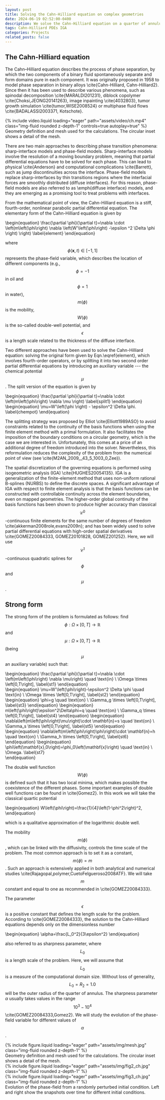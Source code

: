 ```yaml
---
layout: post
title: Solving the Cahn-Hilliard equation on complex geometries
date: 2024-06-19 02:52:00-0400
description: We solve the Cahn-Hilliard equation on a quarter of annulus by means of isogeometric analysis. We adopt the split form of the equation to avoid introducing fourth-order operators and facilitate the imposition of the boundary conditions on the circular geometry,
tags: Cahn-Hilliard PDEs IGA
categories: Projects
related_posts: false
---
```


## The Cahn-Hilliard equation
The Cahn–Hilliard equation describes the process of phase separation, by which the two components of a binary fluid spontaneously separate and form domains pure in each component. It was originally proposed in 1958 to model phase separation in binary alloys \cite{Cahn-Hilliard, Cahn-Hilliard2}. Since then it has been used to describe various phenomena, such as spinodal decomposition \cite{MARALDI201231}, diblock copolymer \cite{Choksi,JEONG20141263}, image inpainting \cite{4032803}, tumor growth simulation \cite{tumor,WISE2008524} or multiphase fluid flows \cite{BADALASSI2003371, Kotschote}. 

<div class="container">
    <div class="row mt-3 justify-content-center">
        <div class="col-auto mt-3 mt-md-0">
            {% include video.liquid loading="eager" path="assets/video/ch.mp4" class="img-fluid rounded z-depth-1" controls=true autoplay=true" %}
        </div>
    </div>
    <div class="caption text-center">
        Geometry definition and mesh used for the calculations. The circular inset shows a detail of the mesh.
    </div>
</div>

There are two main approaches to describing phase transition phenomena: sharp-interface models and phase-field models. Sharp-interface models involve the resolution of a moving boundary problem, meaning that partial differential equations have to be solved for each phase. This can lead to physical \cite{Anderson} and computational complications \cite{Barrett}, such as jump discontinuities across the interface. Phase-field models replace sharp-interfaces by thin transitions regions where the interfacial forces are smoothly distributed (diffuse interfaces). For this reason, phase-field models are also referred to as \emph{diffuse interface} models, and they are emerging as a promising tool to treat problems with interfaces.  

From the mathematical point of view, the Cahn-Hilliard equation is a stiff, fourth-order, nonlinear parabolic partial differential equation. The elementary form of the Cahn-Hilliard equation is given by

\begin{equation}
    \frac{\partial \phi}{\partial t}=\nabla \cdot \left(m\left(\phi\right) \nabla \left(W'\left(\phi\right) -\epsilon  ^2 \Delta \phi \right)  \right)
    \label{element}
\end{equation} 


where $$\phi\left(\mathbf{x},t\right) \in [-1,1]$$ represents the phase-field variable, which describes the location of different components (e.g., $$\phi=-1$$ in oil and $$\phi=1$$ in water), $$m\left(\phi\right)$$ is the mobility, $$W\left(\phi\right)$$ is the so-called double-well potential, and $$\epsilon$$ is a length scale related to the thickness of the diffuse interface. 

Two different approaches have been used to solve the Cahn-Hilliard equation: solving the original form given by Eqn.\eqref{element}, which involves fourth-order operators, or by splitting it into two second order partial differential equations by introducing an auxiliary variable --- the chemical potential $$\mu$$. The split version of the equation is given by

\begin{equation}
    \frac{\partial \phi}{\partial t}=\nabla \cdot \left(m\left(\phi\right) \nabla \mu \right)
    \label{split1}
\end{equation}
\begin{equation}
\mu=W'\left(\phi \right) - \epsilon^2 \Delta \phi.
\label{chempot}
\end{equation}

The splitting strategy was proposed by Elliot \cite{Elliott1989ASO} to avoid constraints related to the continuity of the basis functions when using the finite element method with a primal formulation. It also facilitates the imposition of the boundary conditions on a circular geometry, which is the case we are interested in. Unfortunately, this comes at a price of an additional degree of freedom introduced into the solver. Nevertheless, this reformulation reduces the complexity of the problem from the numerical point of view (see \cite{M2AN_2009__43_5_1003_0,Zee}).

The spatial discretization of the governing equations is performed using isogeometric analysis (IGA) \cite{HUGHES20054135}. IGA is a generalization of the finite-element method that uses non-uniform rational B-splines (NURBS) to define the discrete spaces. A significant advantage of IGA with respect to finite element analysis is that the basis functions can be constructed with controllable continuity across the element boundaries, even on mapped geometries. The higher-order global continuity of the basis functions has been shown to produce higher accuracy than classical $$\mathcal{C}^0$$-continuous finite elements for the same number of degrees of freedom \cite{akkerman2008role,evans2009n}; and has been widely used to solve partial differential equations with high-order spatial derivatives \cite{GOMEZ20084333, GOMEZ20101828, GOMEZ201252}. Here, we will use $$\mathcal{C}^1$$-continuous quadratic splines for $$\phi$$ and $$\mu$$.
## Strong form
The strong form of the problem is formulated as follows: find $$\phi:\Omega \times \left[0,T\right]\rightarrow \mathbb{R}$$ and $$\mu:\Omega \times \left[0,T\right]\rightarrow \mathbb{R}$$ (being $$\mu$$ an  auxiliary variable) such that:

\begin{equation}
    \frac{\partial \phi}{\partial t}=\nabla \cdot \left(m\left(\phi\right) \nabla \mu\right) \quad \text{in} \ \Omega \times \left[0,T\right],  \label{st1}
\end{equation}   
\begin{equation}
    \mu=W'\left(\phi\right)-\epsilon^2 \Delta \phi \quad \text{in} \ \Omega \times \left[0,T\right], \label{st2}
\end{equation} 
\begin{equation} 
    \phi=g \quad \text{on} \ \Gamma_g \times \left[0,T\right], \label{st3} 
\end{equation} 
\begin{equation}    
    m\left(\phi\right)\epsilon^2\Delta\phi=q \quad \text{on} \ \Gamma_q \times \left[0,T\right], \label{st4}
\end{equation} 
\begin{equation}
    \nabla\left(m\left(\phi\right)\mu\right)\cdot \mathbf{n}=s \quad \text{on} \ \Gamma_s \times \left[0,T\right], \label{st5}
\end{equation} 
\begin{equation}
    \nabla\left(m\left(\phi\right)\phi\right)\cdot \mathbf{n}=h \quad \text{on} \ \Gamma_h \times \left[0,T\right], \label{st6}  
\end{equation} 
\begin{equation}
    \phi\left(\mathbf{x},0\right)=\phi_0\left(\mathbf{x}\right) \quad \text{in} \ \Omega. \label{st7}  
\end{equation} 

The double well function $$W\left(\phi\right)$$ is defined such that it has two local minima, which makes possible the coexistence of the different phases. Some important examples of double well functions can be found in \cite{Gomez2}. In this work we will take the classical quartic potential

\begin{equation}
    W\left(\phi\right)=\frac{1}{4}\left(1-\phi^2\right)^2,
\end{equation} 

which is a qualitative approximation of the logarithmic double well.

The mobility $$m\left(\phi\right)$$, which can be linked with the diffusivity, controls the time scale of the problem. The most common approach is to set it as a constant, $$m\left(\phi\right)=m$$. Such an approach is extensively applied in both analytical and numerical studies \cite{Rajagopal,polymer,CuetoFelgueroso2008ATF}. We will take $$m$$ constant and equal to one as recommended in \cite{GOMEZ20084333}.

The parameter $$\epsilon$$ is a positive constant that defines the length scale for the problem. According to \cite{GOMEZ20084333}, the solution to the Cahn-Hilliard equations depends only on the dimensionless number

\begin{equation}
    \alpha=\frac{L_0^2}{3\epsilon^2}
\end{equation}

also referred to as sharpness parameter, where $$L_0$$ is a length scale of the problem. Here, we will assume that $$L_0$$ is a measure of the computational domain size. Without loss of generality, $$L_0=R_2=1.0$$ will be the outer radius of the quarter of annulus. The sharpness parameter $\alpha$ usually takes values in the range $$10^3-10^4$$ \cite{GOMEZ20084333,Gomez2}. We will study the evolution of the phase-field variable for different values of $$\alpha$$.

<div class="row mt-3">
    <div class="col-sm mt-3 mt-md-0">
        {% include figure.liquid loading="eager" path="assets/img/mesh.jpg" class="img-fluid rounded z-depth-1" %}
    </div>
</div>
<div class="caption">
    Geometry definition and mesh used for the calculations. The circular inset shows a detail of the mesh.
</div>

<div class="row mt-3">
    <div class="col-sm mt-3 mt-md-0">
        {% include figure.liquid loading="eager" path="assets/img/fig2_ch.jpg" class="img-fluid rounded z-depth-1" %}
    </div>
    <div class="col-sm mt-3 mt-md-0">
        {% include figure.liquid loading="eager" path="assets/img/fig3_ch.jpg" class="img-fluid rounded z-depth-1" %}
    </div>
</div>
<div class="caption">
    Evolution of the phase-field from a randomly perturbed initial condition. Left and right show the snapshots over time for different initial conditions. 
</div>
